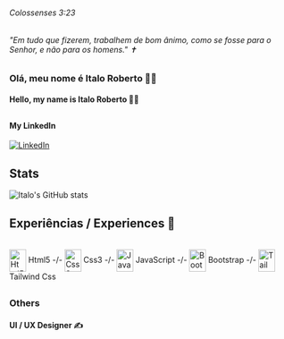 
###### Colossenses 3:23
###### "Em tudo que fizerem, trabalhem de bom ânimo, como se fosse para o Senhor, e não para os homens." ✝
### Olá, meu nome é Italo Roberto 🐱‍👤
#### Hello, my name is Italo Roberto 🐱‍🏍
##
#### My LinkedIn

[![LinkedIn](https://img.shields.io/badge/LinkedIn-0077B5?style=for-the-badge&logo=linkedin&logoColor=white)](https://www.linkedin.com/in/italo-roberto-a4921b278/)

## Stats

![Italo's GitHub stats](https://github-readme-stats.vercel.app/api?username=ItLrb&show_icons=true&theme=dracula)


## Experiências / Experiences 🔱

<div style="display: inline-block"><br/>
    <img align="center" alt="Html5" width="30px" height="40px" src="https://cdn.jsdelivr.net/gh/devicons/devicon/icons/html5/html5-original.svg" /> Html5 -/-
    <img align="center" alt="Css3" width="30px" height="40px" src="https://cdn.jsdelivr.net/gh/devicons/devicon/icons/css3/css3-original.svg"/> Css3 -/-
    <img align="center" alt="JavaScript" width="30px" height="40px" src="https://cdn.jsdelivr.net/gh/devicons/devicon/icons/javascript/javascript-original.svg"/> JavaScript -/-
    <img align="center" alt="Bootstrap" width="30px" height="40px" src="https://cdn.jsdelivr.net/gh/devicons/devicon/icons/bootstrap/bootstrap-original.svg"/> Bootstrap -/-
    <img align="center" alt="TailwindCss" width="30px" height="40px" src="https://cdn.jsdelivr.net/gh/devicons/devicon/icons/tailwindcss/tailwindcss-plain.svg"/> Tailwind Css 
</div><br/>

##

### Others
#### UI / UX Designer ✍
##


